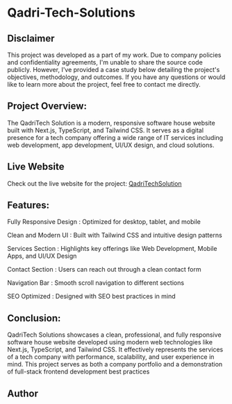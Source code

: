 # Qadri-Tech-Solutions

## Disclaimer

This project was developed as a part of my work. Due to company policies and confidentiality agreements, I'm unable to share the source code publicly. However, I've provided a case study below detailing the project's objectives, methodology, and outcomes. If you have any questions or would like to learn more about the project, feel free to contact me directly.

## Project Overview:

The QadriTech Solution is a modern, responsive software house website built with Next.js, TypeScript, and Tailwind CSS. It serves as a digital presence for a tech company offering a wide range of IT services including web development, app development, UI/UX design, and cloud solutions.

## Live Website
Check out the live website for the project: <a href="https://qadritechsolutions.com" target="_blank" rel="noopener noreferrer">
  QadriTechSolution
</a>

## Features:
Fully Responsive Design : Optimized for desktop, tablet, and mobile

Clean and Modern UI : Built with Tailwind CSS and intuitive design patterns

Services Section : Highlights key offerings like Web Development, Mobile Apps, and UI/UX Design

Contact Section : Users can reach out through a clean contact form

Navigation Bar : Smooth scroll navigation to different sections

SEO Optimized : Designed with SEO best practices in mind

## Conclusion:
QadriTech Solutions showcases a clean, professional, and fully responsive software house website developed using modern web technologies like Next.js, TypeScript, and Tailwind CSS. It effectively represents the services of a tech company with performance, scalability, and user experience in mind. This project serves as both a company portfolio and a demonstration of full-stack frontend development best practices

## Author

